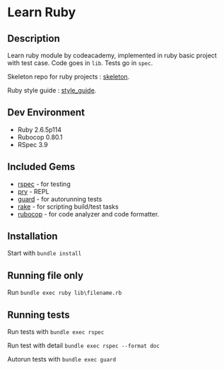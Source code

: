 # Learn Ruby

## Description

Learn ruby module by codeacademy, implemented in ruby basic project with test case.
Code goes in `lib`. Tests go in `spec`.

Skeleton repo for ruby projects : [skeleton](https://github.com/epiccoleman/ruby-skeleton).

Ruby style guide : [style_guide](https://github.com/github/rubocop-github/blob/master/STYLEGUIDE.md).

## Dev Environment

* Ruby 2.6.5p114
* Rubocop 0.80.1
* RSpec 3.9

## Included Gems

* [rspec](http://rspec.info/) - for testing
* [pry](http://pryrepl.org/) - REPL
* [guard](https://github.com/guard/guard) - for autorunning tests
* [rake](https://github.com/ruby/rake) - for scripting build/test tasks
* [rubocop](https://github.com/rubocop-hq/rubocop) - for code analyzer and code formatter.

## Installation

Start with `bundle install`

## Running file only

Run `bundle exec ruby lib\filename.rb`

## Running tests

Run tests with `bundle exec rspec`

Run test with detail `bundle exec rspec --format doc`

Autorun tests with `bundle exec guard`
